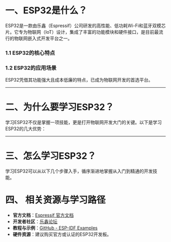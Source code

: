 
# 一、ESP32是什么？

ESP32是一款由乐鑫（Espressif）公司研发的高性能、低功耗Wi-Fi和蓝牙双模芯片。它专为物联网（IoT）设计，集成了丰富的功能模块和硬件接口，是目前最流行的物联网嵌入式开发平台之一。

### 1.1 ESP32的核心特点



### 1.2 ESP32的应用场景



ESP32凭借其功能强大且成本低廉的特点，已成为物联网开发的首选平台。

---

# 二、为什么要学习ESP32？

学习ESP32不仅是掌握一项技能，更是打开物联网开发大门的关键。以下是学习ESP32的几大优势：



---

# 三、怎么学习ESP32？

学习ESP32可以从以下几个步骤入手，循序渐进地掌握从入门到精通的开发技能。


# 四、 相关资源与学习路径

- **官方文档**：[Espressif 官方文档](https://docs.espressif.com/)
- **开发者社区**：[乐鑫论坛](https://bbs.espressif.com/)
- **教程与示例**：[GitHub - ESP-IDF Examples](https://github.com/espressif/esp-idf/tree/master/examples)
- **硬件资源**：建议购买官方或认证的ESP32开发板。